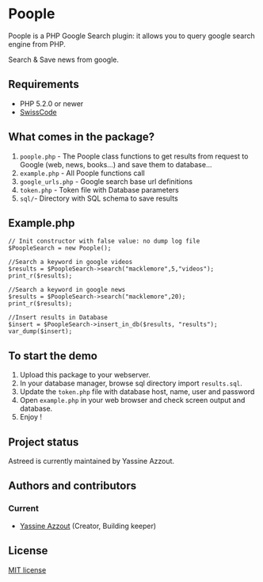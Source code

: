 Poople
=========

Poople is a PHP Google Search plugin: it allows you to query google search engine from PHP.

Search & Save news from google.


Requirements
------------
* PHP 5.2.0 or newer
* <a href="https://github.com/92bondstreet/swisscode" target="_blank">SwissCode</a>


What comes in the package?
--------------------------
1. `poople.php` - The Poople class functions to get results from request to Google (web, news, books...) and save them to database...
2. `example.php` - All Poople functions call
3. `google_urls.php` - Google search base url definitions
4. `token.php` - Token file with Database parameters
5. `sql/`- Directory with SQL schema to save results 


Example.php
-----------

	// Init constructor with false value: no dump log file
	$PoopleSearch = new Poople();

	//Search a keyword in google videos
	$results = $PoopleSearch->search("macklemore",5,"videos");
	print_r($results);

	//Search a keyword in google news
	$results = $PoopleSearch->search("macklemore",20);
	print_r($results);

	//Insert results in Database
	$insert = $PoopleSearch->insert_in_db($results, "results");
	var_dump($insert);


To start the demo
-----------------
1. Upload this package to your webserver.
2. In your database manager, browse sql directory import `results.sql`.
3. Update the `token.php` file with database host, name, user and password  
4. Open `example.php` in your web browser and check screen output and database. 
5. Enjoy !


Project status
--------------
Astreed is currently maintained by Yassine Azzout.


Authors and contributors
------------------------
### Current
* [Yassine Azzout][] (Creator, Building keeper)

[Yassine Azzout]: http://www.92bondstreet.com


License
-------
[MIT license](http://www.opensource.org/licenses/Mit)

